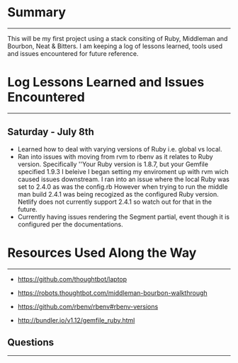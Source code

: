 # Summary
---
This will be my first project using a stack consiting of Ruby, Middleman and Bourbon, Neat & Bitters.
I am keeping a log of lessons learned, tools used and issues encountered for future reference.


# Log Lessons Learned and Issues Encountered
---

## Saturday - July 8th
* Learned how to deal with varying versions of Ruby i.e. global vs local.
* Ran into issues with moving from rvm to rbenv as it relates to Ruby version.
  Specifically
  ''Your Ruby version is 1.8.7, but your Gemfile specified 1.9.3
  I beleive I began setting my enviroment up with rvm wich caused issues downstream.
  I ran into an issue where the local Ruby was set to 2.4.0 as was the config.rb
  However when trying to run the middle man build 2.4.1 was being recogized as the configured Ruby version.
  Netlify does not currently support 2.4.1 so watch out for that in the future.
* Currently having issues rendering the Segment partial, event though it is configured per the documentations.


# Resources Used Along the Way
---
* https://github.com/thoughtbot/laptop
* https://robots.thoughtbot.com/middleman-bourbon-walkthrough

* https://github.com/rbenv/rbenv#rbenv-versions
* http://bundler.io/v1.12/gemfile_ruby.html



## Questions
---

